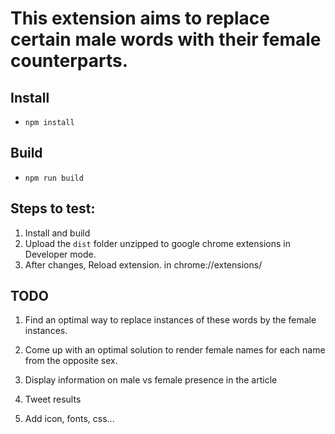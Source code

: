 # This extension aims to replace certain male words with their female counterparts.

## Install  
- `npm install` 

## Build  
- `npm run build`

## Steps to test:
1. Install and build
2. Upload the `dist` folder unzipped to google chrome extensions in Developer mode.
3. After changes, Reload extension. in chrome://extensions/


## TODO ##
1. Find an optimal way to replace instances of these words by the female instances.

2. Come up with an optimal solution to render female names for each name from the opposite sex.

3. Display information on male vs female presence in the article

4. Tweet results

5. Add icon, fonts, css...
